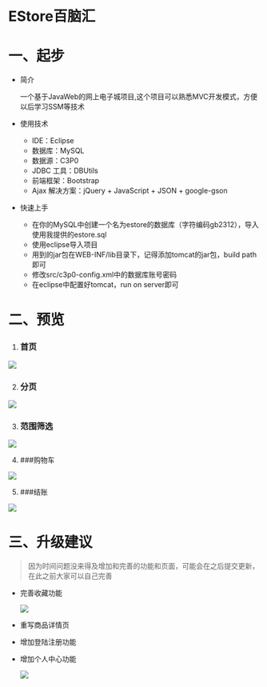 # EStore百脑汇

# 一、起步
- 简介

	一个基于JavaWeb的网上电子城项目,这个项目可以熟悉MVC开发模式，方便以后学习SSM等技术

- 使用技术
	* IDE：Eclipse
	* 数据库：MySQL
	* 数据源：C3P0 
	* JDBC 工具：DBUtils
	* 前端框架：Bootstrap
	* Ajax 解决方案：jQuery + JavaScript + JSON + google-gson

- 快速上手
	- 在你的MySQL中创建一个名为estore的数据库（字符编码gb2312），导入使用我提供的estore.sql
	- 使用eclipse导入项目
	- 用到的jar包在WEB-INF/lib目录下，记得添加tomcat的jar包，build path即可
	- 修改src/c3p0-config.xml中的数据库账号密码
	- 在eclipse中配置好tomcat，run on server即可


# 二、预览



1. ### 首页


![](https://i.imgur.com/2yIrtBL.png)

2. ### 分页

![](https://i.imgur.com/IuFmvYt.png)

3. ### 范围筛选

![](https://i.imgur.com/35SjE32.png)

4. ###购物车


![](https://i.imgur.com/5bczaKm.png)

5. ###结账


![](https://i.imgur.com/xPb2N4m.png)

# 三、升级建议

> 因为时间问题没来得及增加和完善的功能和页面，可能会在之后提交更新，在此之前大家可以自己完善

- 完善收藏功能

	![](https://i.imgur.com/od9lZb4.png)

- 重写商品详情页
	
- 增加登陆注册功能

- 增加个人中心功能

	![](https://i.imgur.com/YijyssV.png)




 

